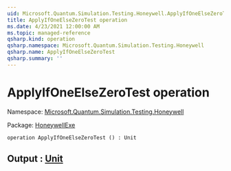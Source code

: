 ```yaml
---
uid: Microsoft.Quantum.Simulation.Testing.Honeywell.ApplyIfOneElseZeroTest
title: ApplyIfOneElseZeroTest operation
ms.date: 4/23/2021 12:00:00 AM
ms.topic: managed-reference
qsharp.kind: operation
qsharp.namespace: Microsoft.Quantum.Simulation.Testing.Honeywell
qsharp.name: ApplyIfOneElseZeroTest
qsharp.summary: ''
---
```


# ApplyIfOneElseZeroTest operation

Namespace: [Microsoft.Quantum.Simulation.Testing.Honeywell](xref:Microsoft.Quantum.Simulation.Testing.Honeywell)

Package: [HoneywellExe](https://nuget.org/packages/HoneywellExe)




```qsharp
operation ApplyIfOneElseZeroTest () : Unit
```


## Output : [Unit](xref:microsoft.quantum.qsharp.valueliterals#unit-literal)

